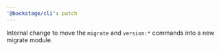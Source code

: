 ```yaml
---
'@backstage/cli': patch
---
```


Internal change to move the `migrate` and `version:*` commands into a new migrate module.
